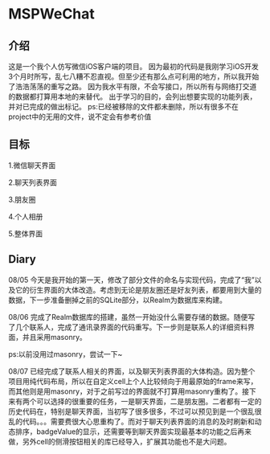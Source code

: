 # MSPWeChat
## 介绍
这是一个我个人仿写微信iOS客户端的项目。
因为最初的代码是我刚学习iOS开发3个月时所写，乱七八糟不忍直视。但至少还有那么点可利用的地方，所以我开始了浩浩荡荡的重写之路。
因为我水平有限，不会写接口，所以所有与网络打交道的数据都打算用本地的来替代。
出于学习的目的，会列出想要实现的功能列表，并对已完成的做出标记。
ps:已经被移除的文件都未删除，所以有很多不在project中的无用的文件，说不定会有参考价值

## 目标
1.微信聊天界面

2.聊天列表界面

3.朋友圈

4.个人相册

5.整体界面

## Diary
08/05 今天是我开始的第一天，修改了部分文件的命名与实现代码，完成了“我”以及它的衍生界面的大体改造。考虑到无论是朋友圈还是好友列表，都要用到大量的数据，下一步准备删掉之前的SQLite部分，以Realm为数据库来构建。

08/06 完成了Realm数据库的搭建，虽然一开始没什么需要存储的数据。随便写了几个联系人，完成了通讯录界面的代码重写。下一步则是联系人的详细资料界面，并且采用masonry。

ps:以前没用过masonry，尝试一下~

08/07 已经完成了联系人相关的界面，以及聊天列表界面的大体构造。因为整个项目用纯代码布局，所以在自定义cell上个人比较倾向于用最原始的frame来写，而其他则是用masonry，对于之前写过的界面就不打算用masonry重构了。接下来有两个可以选择的很重要的任务，一是聊天界面，二是朋友圈。二者都有一定的历史代码在，特别是聊天界面，当初写了很多很多，不过可以预见到是一个很乱很乱的代码。。。需要费很大心思重构了。而对于聊天列表界面的消息的及时刷新和动态排序，badgeValue的显示，还需要等到聊天界面实现最基本的功能之后再来做，另外cell的侧滑按钮相关的库已经导入，扩展其功能也不是大问题。



